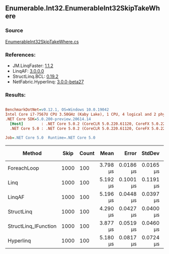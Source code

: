 ﻿## Enumerable.Int32.EnumerableInt32SkipTakeWhere

### Source
[EnumerableInt32SkipTakeWhere.cs](../LinqBenchmarks/Enumerable/Int32/EnumerableInt32SkipTakeWhere.cs)

### References:
- JM.LinqFaster: [1.1.2](https://www.nuget.org/packages/JM.LinqFaster/1.1.2)
- LinqAF: [3.0.0.0](https://www.nuget.org/packages/LinqAF/3.0.0.0)
- StructLinq.BCL: [0.19.2](https://www.nuget.org/packages/StructLinq.BCL/0.19.2)
- NetFabric.Hyperlinq: [3.0.0-beta27](https://www.nuget.org/packages/NetFabric.Hyperlinq/3.0.0-beta27)

### Results:
``` ini

BenchmarkDotNet=v0.12.1, OS=Windows 10.0.19042
Intel Core i7-7567U CPU 3.50GHz (Kaby Lake), 1 CPU, 4 logical and 2 physical cores
.NET Core SDK=5.0.200-preview.20614.14
  [Host]        : .NET Core 5.0.2 (CoreCLR 5.0.220.61120, CoreFX 5.0.220.61120), X64 RyuJIT
  .NET Core 5.0 : .NET Core 5.0.2 (CoreCLR 5.0.220.61120, CoreFX 5.0.220.61120), X64 RyuJIT

Job=.NET Core 5.0  Runtime=.NET Core 5.0  

```
|               Method | Skip | Count |     Mean |     Error |    StdDev | Ratio | RatioSD |  Gen 0 | Gen 1 | Gen 2 | Allocated |
|--------------------- |----- |------ |---------:|----------:|----------:|------:|--------:|-------:|------:|------:|----------:|
|          ForeachLoop | 1000 |   100 | 3.798 μs | 0.0186 μs | 0.0165 μs |  1.00 |    0.00 | 0.0191 |     - |     - |      40 B |
|                 Linq | 1000 |   100 | 5.192 μs | 0.1001 μs | 0.1191 μs |  1.36 |    0.03 | 0.0992 |     - |     - |     208 B |
|               LinqAF | 1000 |   100 | 5.196 μs | 0.0448 μs | 0.0397 μs |  1.37 |    0.01 | 0.0153 |     - |     - |      40 B |
|           StructLinq | 1000 |   100 | 4.290 μs | 0.0427 μs | 0.0400 μs |  1.13 |    0.01 | 0.0610 |     - |     - |     128 B |
| StructLinq_IFunction | 1000 |   100 | 3.877 μs | 0.0519 μs | 0.0460 μs |  1.02 |    0.01 | 0.0153 |     - |     - |      40 B |
|            Hyperlinq | 1000 |   100 | 5.180 μs | 0.0817 μs | 0.0724 μs |  1.36 |    0.02 | 0.0992 |     - |     - |     208 B |
